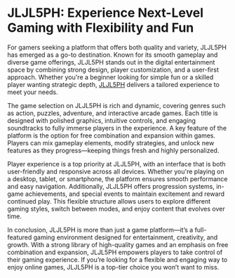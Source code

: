 # JLJL5PH: Experience Next-Level Gaming with Flexibility and Fun

For gamers seeking a platform that offers both quality and variety, JLJL5PH has emerged as a go-to destination. Known for its smooth gameplay and diverse game offerings, JLJL5PH stands out in the digital entertainment space by combining strong design, player customization, and a user-first approach. Whether you're a beginner looking for simple fun or a skilled player wanting strategic depth, [JLJL5PH](https://jljl5ph.com) delivers a tailored experience to meet your needs.

The game selection on JLJL5PH is rich and dynamic, covering genres such as action, puzzles, adventure, and interactive arcade games. Each title is designed with polished graphics, intuitive controls, and engaging soundtracks to fully immerse players in the experience. A key feature of the platform is the option for free combination and expansion within games. Players can mix gameplay elements, modify strategies, and unlock new features as they progress—keeping things fresh and highly personalized.

Player experience is a top priority at JLJL5PH, with an interface that is both user-friendly and responsive across all devices. Whether you're playing on a desktop, tablet, or smartphone, the platform ensures smooth performance and easy navigation. Additionally, JLJL5PH offers progression systems, in-game achievements, and special events to maintain excitement and reward continued play. This flexible structure allows users to explore different gaming styles, switch between modes, and enjoy content that evolves over time.

In conclusion, JLJL5PH is more than just a game platform—it’s a full-featured gaming environment designed for entertainment, creativity, and growth. With a strong library of high-quality games and an emphasis on free combination and expansion, JLJL5PH empowers players to take control of their gaming experience. If you’re looking for a flexible and engaging way to enjoy online games, JLJL5PH is a top-tier choice you won’t want to miss.